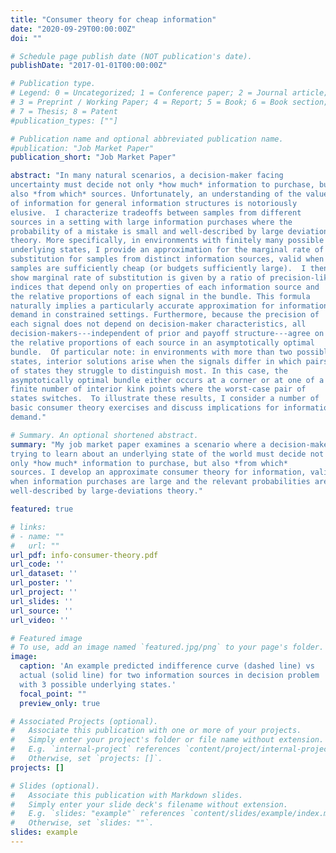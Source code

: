 ```yaml
---
title: "Consumer theory for cheap information"
date: "2020-09-29T00:00:00Z"
doi: ""

# Schedule page publish date (NOT publication's date).
publishDate: "2017-01-01T00:00:00Z"

# Publication type.
# Legend: 0 = Uncategorized; 1 = Conference paper; 2 = Journal article;
# 3 = Preprint / Working Paper; 4 = Report; 5 = Book; 6 = Book section;
# 7 = Thesis; 8 = Patent
#publication_types: [""]

# Publication name and optional abbreviated publication name.
#publication: "Job Market Paper"
publication_short: "Job Market Paper"

abstract: "In many natural scenarios, a decision-maker facing
uncertainty must decide not only *how much* information to purchase, but
also *from which* sources. Unfortunately, an understanding of the value
of information for general information structures is notoriously
elusive.  I characterize tradeoffs between samples from different
sources in a setting with large information purchases where the
probability of a mistake is small and well-described by large deviations
theory. More specifically, in environments with finitely many possible
underlying states, I provide an approximation for the marginal rate of
substitution for samples from distinct information sources, valid when
samples are sufficiently cheap (or budgets sufficiently large).  I then
show marginal rate of substitution is given by a ratio of precision-like
indices that depend only on properties of each information source and
the relative proportions of each signal in the bundle. This formula
naturally implies a particularly accurate approximation for information
demand in constrained settings. Furthermore, because the precision of
each signal does not depend on decision-maker characteristics, all
decision-makers---independent of prior and payoff structure---agree on
the relative proportions of each source in an asymptotically optimal
bundle.  Of particular note: in environments with more than two possible
states, interior solutions arise when the signals differ in which pairs
of states they struggle to distinguish most. In this case, the
asymptotically optimal bundle either occurs at a corner or at one of a
finite number of interior kink points where the worst-case pair of
states switches.  To illustrate these results, I consider a number of
basic consumer theory exercises and discuss implications for information
demand."

# Summary. An optional shortened abstract.
summary: "My job market paper examines a scenario where a decision-maker
trying to learn about an underlying state of the world must decide not
only *how much* information to purchase, but also *from which*
sources. I develop an approximate consumer theory for information, valid
when information purchases are large and the relevant probabilities are
well-described by large-deviations theory."

featured: true

# links:
# - name: ""
#   url: ""
url_pdf: info-consumer-theory.pdf
url_code: ''
url_dataset: ''
url_poster: ''
url_project: ''
url_slides: ''
url_source: ''
url_video: ''

# Featured image
# To use, add an image named `featured.jpg/png` to your page's folder. 
image:
  caption: 'An example predicted indifference curve (dashed line) vs
  actual (solid line) for two information sources in decision problem
  with 3 possible underlying states.'
  focal_point: ""
  preview_only: true

# Associated Projects (optional).
#   Associate this publication with one or more of your projects.
#   Simply enter your project's folder or file name without extension.
#   E.g. `internal-project` references `content/project/internal-project/index.md`.
#   Otherwise, set `projects: []`.
projects: []

# Slides (optional).
#   Associate this publication with Markdown slides.
#   Simply enter your slide deck's filename without extension.
#   E.g. `slides: "example"` references `content/slides/example/index.md`.
#   Otherwise, set `slides: ""`.
slides: example
---
```


